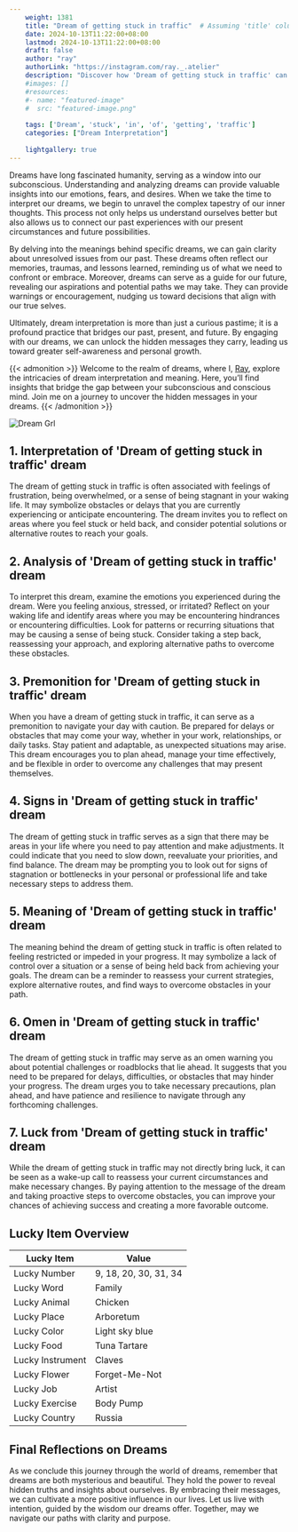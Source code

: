 ```yaml
---
    weight: 1381
    title: "Dream of getting stuck in traffic"  # Assuming 'title' column exists
    date: 2024-10-13T11:22:00+08:00
    lastmod: 2024-10-13T11:22:00+08:00
    draft: false
    author: "ray"
    authorLink: "https://instagram.com/ray._.atelier"
    description: "Discover how 'Dream of getting stuck in traffic' can interpret your future and uncover its significant meanings in your life."
    #images: []
    #resources:
    #- name: "featured-image"
    #  src: "featured-image.png"
    
    tags: ['Dream', 'stuck', 'in', 'of', 'getting', 'traffic']
    categories: ["Dream Interpretation"]
    
    lightgallery: true
---
```

    
Dreams have long fascinated humanity, serving as a window into our subconscious. Understanding and analyzing dreams can provide valuable insights into our emotions, fears, and desires. When we take the time to interpret our dreams, we begin to unravel the complex tapestry of our inner thoughts. This process not only helps us understand ourselves better but also allows us to connect our past experiences with our present circumstances and future possibilities.

By delving into the meanings behind specific dreams, we can gain clarity about unresolved issues from our past. These dreams often reflect our memories, traumas, and lessons learned, reminding us of what we need to confront or embrace. Moreover, dreams can serve as a guide for our future, revealing our aspirations and potential paths we may take. They can provide warnings or encouragement, nudging us toward decisions that align with our true selves.

Ultimately, dream interpretation is more than just a curious pastime; it is a profound practice that bridges our past, present, and future. By engaging with our dreams, we can unlock the hidden messages they carry, leading us toward greater self-awareness and personal growth.

{{< admonition >}}
Welcome to the realm of dreams, where I, [Ray](https://instagram.com/ray._.atelier), explore the intricacies of dream interpretation and meaning. Here, you’ll find insights that bridge the gap between your subconscious and conscious mind. Join me on a journey to uncover the hidden messages in your dreams.
{{< /admonition >}}

![Dream Grl](https://cdn.pixabay.com/photo/2017/11/02/03/35/gothic-2910057_1280.jpg "Dream Grl")

## 1. Interpretation of 'Dream of getting stuck in traffic' dream
 The dream of getting stuck in traffic is often associated with feelings of frustration, being overwhelmed, or a sense of being stagnant in your waking life. It may symbolize obstacles or delays that you are currently experiencing or anticipate encountering. The dream invites you to reflect on areas where you feel stuck or held back, and consider potential solutions or alternative routes to reach your goals.

## 2. Analysis of 'Dream of getting stuck in traffic' dream
 To interpret this dream, examine the emotions you experienced during the dream. Were you feeling anxious, stressed, or irritated? Reflect on your waking life and identify areas where you may be encountering hindrances or encountering difficulties. Look for patterns or recurring situations that may be causing a sense of being stuck. Consider taking a step back, reassessing your approach, and exploring alternative paths to overcome these obstacles.

## 3. Premonition for 'Dream of getting stuck in traffic' dream
 When you have a dream of getting stuck in traffic, it can serve as a premonition to navigate your day with caution. Be prepared for delays or obstacles that may come your way, whether in your work, relationships, or daily tasks. Stay patient and adaptable, as unexpected situations may arise. This dream encourages you to plan ahead, manage your time effectively, and be flexible in order to overcome any challenges that may present themselves.

## 4. Signs in 'Dream of getting stuck in traffic' dream
 The dream of getting stuck in traffic serves as a sign that there may be areas in your life where you need to pay attention and make adjustments. It could indicate that you need to slow down, reevaluate your priorities, and find balance. The dream may be prompting you to look out for signs of stagnation or bottlenecks in your personal or professional life and take necessary steps to address them.

## 5. Meaning of 'Dream of getting stuck in traffic' dream
 The meaning behind the dream of getting stuck in traffic is often related to feeling restricted or impeded in your progress. It may symbolize a lack of control over a situation or a sense of being held back from achieving your goals. The dream can be a reminder to reassess your current strategies, explore alternative routes, and find ways to overcome obstacles in your path.

## 6. Omen in 'Dream of getting stuck in traffic' dream
 The dream of getting stuck in traffic may serve as an omen warning you about potential challenges or roadblocks that lie ahead. It suggests that you need to be prepared for delays, difficulties, or obstacles that may hinder your progress. The dream urges you to take necessary precautions, plan ahead, and have patience and resilience to navigate through any forthcoming challenges.

## 7. Luck from 'Dream of getting stuck in traffic' dream
 While the dream of getting stuck in traffic may not directly bring luck, it can be seen as a wake-up call to reassess your current circumstances and make necessary changes. By paying attention to the message of the dream and taking proactive steps to overcome obstacles, you can improve your chances of achieving success and creating a more favorable outcome.

## Lucky Item Overview
| Lucky Item          | Value              |
|---------------|--------------------|
| Lucky Number        | 9, 18, 20, 30, 31, 34  |
| Lucky Word          | Family |
| Lucky Animal        | Chicken |
| Lucky Place         | Arboretum     |
| Lucky Color         | Light sky blue     |
| Lucky Food          | Tuna Tartare      |
| Lucky Instrument    | Claves |
| Lucky Flower        | Forget-Me-Not    |
| Lucky Job           | Artist       |
| Lucky Exercise      | Body Pump  |
| Lucky Country       | Russia    |


##  Final Reflections on Dreams

As we conclude this journey through the world of dreams, remember that dreams are both mysterious and beautiful. They hold the power to reveal hidden truths and insights about ourselves. By embracing their messages, we can cultivate a more positive influence in our lives. Let us live with intention, guided by the wisdom our dreams offer. Together, may we navigate our paths with clarity and purpose.
